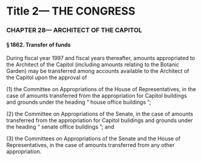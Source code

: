 
# Title 2— THE CONGRESS
### CHAPTER 28— ARCHITECT OF THE CAPITOL
#### § 1862. Transfer of funds

During fiscal year 1997 and fiscal years thereafter, amounts appropriated to the Architect of the Capitol (including amounts relating to the Botanic Garden) may be transferred among accounts available to the Architect of the Capitol upon the approval of

(1) the Committee on Appropriations of the House of Representatives, in the case of amounts transferred from the appropriation for Capitol buildings and grounds under the heading “ house office buildings ”;

(2) the Committee on Appropriations of the Senate, in the case of amounts transferred from the appropriation for Capitol buildings and grounds under the heading “ senate office buildings ”; and

(3) the Committees on Appropriations of the Senate and the House of Representatives, in the case of amounts transferred from any other appropriation.
